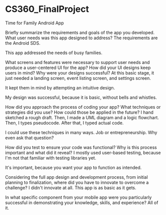 # CS360_FinalProject
Time for Family Android App

Briefly summarize the requirements and goals of the app you developed. What user needs was this app designed to address?
The requirements are the Android SDS.  

This app addressed the needs of busy families.

What screens and features were necessary to support user needs and produce a user-centered UI for the app? How did your UI designs keep users in mind? Why were your designs successful?
At this basic stage, it just needed a landing screen, event listing screen, and settings screen.  

It kept them in mind by attempting an intuitive design.

My design was successful, because it is basic, without bells and whistles.

How did you approach the process of coding your app? What techniques or strategies did you use? How could those be applied in the future?
I hand sketched a rough draft.  Then, I made a UML diagram and a logic flowchart.  Then, I types pseudocode.  After that, I typed actual code.

I could use these techniques in many ways.  Job or entrepreneurship.  Why even ask that question?

How did you test to ensure your code was functional? Why is this process important and what did it reveal?
I mostly used user-based testing, because I'm not that familiar with testing libraries yet.

It's important, because you want your app to function as intended.


Considering the full app design and development process, from initial planning to finalization, where did you have to innovate to overcome a challenge?
I didn't innovate at all.  This app is as basic as it gets.


In what specific component from your mobile app were you particularly successful in demonstrating your knowledge, skills, and experience?
All of it.
